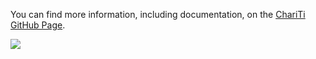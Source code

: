 You can find more information, including documentation, on the [ChariTi GitHub Page](http://mcongrove.github.com/CharitTi/).

![](https://github.com/mcongrove/CharitTi/raw/master/Chariti.png)